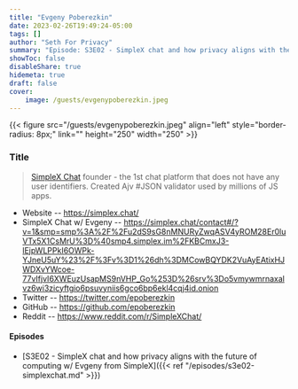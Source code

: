 ```yaml
---
title: "Evgeny Poberezkin"
date: 2023-02-26T19:49:24-05:00
tags: []
author: "Seth For Privacy"
summary: "Episode: S3E02 - SimpleX chat and how privacy aligns with the future of computing w/ Evgeny from SimpleX"
showToc: false
disableShare: true
hidemeta: true
draft: false
cover:
    image: /guests/evgenypoberezkin.jpeg
---
```


{{< figure src="/guests/evgenypoberezkin.jpeg" align="left" style="border-radius: 8px;" link="" height="250" width="250" >}}

### Title

> [SimpleX Chat](https://simplex.chat/) founder - the 1st chat platform that does not have any user identifiers. Created Ajv #JSON validator used by millions of JS apps.

- Website -- <https://simplex.chat/>
- SimpleX Chat w/ Evgeny -- <https://simplex.chat/contact#/?v=1&smp=smp%3A%2F%2Fu2dS9sG8nMNURyZwqASV4yROM28Er0luVTx5X1CsMrU%3D%40smp4.simplex.im%2FKBCmxJ3-lEjpWLPPkI6OWPk-YJneU5uY%23%2F%3Fv%3D1%26dh%3DMCowBQYDK2VuAyEAtixHJWDXvYWcoe-77vIfjvI6XWEuzUsapMS9nVHP_Go%253D%26srv%3Do5vmywmrnaxalvz6wi3zicyftgio6psuvyniis6gco6bp6ekl4cqj4id.onion>
- Twitter -- <https://twitter.com/epoberezkin>
- GitHub -- <https://github.com/epoberezkin>
- Reddit -- <https://www.reddit.com/r/SimpleXChat/>

#### Episodes

- [S3E02 - SimpleX chat and how privacy aligns with the future of computing w/ Evgeny from SimpleX]({{< ref "/episodes/s3e02-simplexchat.md" >}})
